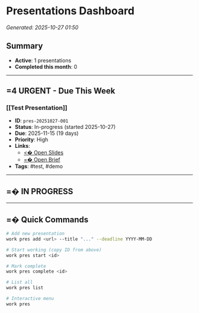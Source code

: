 # Presentations Dashboard

*Generated: 2025-10-27 01:50*

## Summary
- **Active**: 1 presentations
- **Completed this month**: 0

---

## =4 URGENT - Due This Week

### [[Test Presentation]]
- **ID**: `pres-20251027-001`
- **Status**: In-progress (started 2025-10-27)
- **Due**: 2025-11-15 (19 days)
- **Priority**: High
- **Links**:
  - [<� Open Slides](https://docs.google.com/presentation/d/ABC123TEST/edit)
  - [=� Open Brief](https://www.notion.so/test-brief)
- **Tags**: #test, #demo

---

## =� IN PROGRESS


---

## =� Quick Commands

```bash
# Add new presentation
work pres add <url> --title "..." --deadline YYYY-MM-DD

# Start working (copy ID from above)
work pres start <id>

# Mark complete
work pres complete <id>

# List all
work pres list

# Interactive menu
work pres
```
